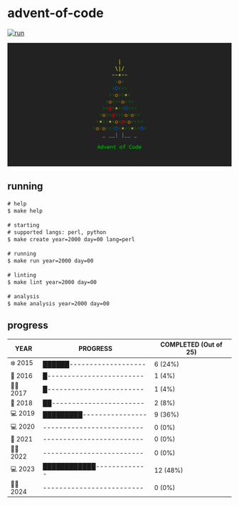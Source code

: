 # advent-of-code

[![run](https://github.com/matheusaraujo/advent-of-code/actions/workflows/run.yaml/badge.svg?branch=2024)](https://github.com/matheusaraujo/advent-of-code/actions/workflows/run.yaml)

![AOC](docs/logo.png)

## running

``` {.bash}
# help
$ make help

# starting
# supported langs: perl, python
$ make create year=2000 day=00 lang=perl

# running
$ make run year=2000 day=00

# linting
$ make lint year=2000 day=00

# analysis
$ make analysis year=2000 day=00
```

## progress

<!-- progress-begin -->

| YEAR          | PROGRESS                      | COMPLETED (Out of 25) |
|---------------|-------------------------------|-----------------------|
| ❄️ 2015 | ██████------------------- | 6 (24%) |
| 🎁 2016 | █------------------------ | 1 (4%) |
| 🧑‍💻 2017 | █------------------------ | 1 (4%) |
| 🎁 2018 | ██----------------------- | 2 (8%) |
| 💻 2019 | █████████---------------- | 9 (36%) |
| 💻 2020 | ------------------------- | 0 (0%) |
| 🎁 2021 | ------------------------- | 0 (0%) |
| 👨‍💻 2022 | ------------------------- | 0 (0%) |
| 💻 2023 | ████████████------------- | 12 (48%) |
| 🧑‍🎄 2024 | ------------------------- | 0 (0%) |
<!-- progress-end -->
